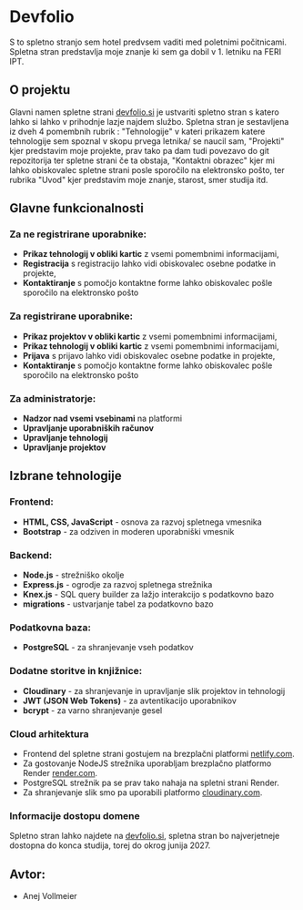 # Devfolio
S to spletno stranjo sem hotel predvsem vaditi med poletnimi počitnicami. Spletna stran predstavlja moje znanje ki sem ga dobil v 1. letniku na FERI IPT. 

## O projektu
Glavni namen spletne strani [devfolio.si](https://devfolio.si/) je ustvariti spletno stran s katero lahko si lahko v prihodnje lazje najdem službo. Spletna stran je sestavljena iz dveh 4 pomembnih rubrik : "Tehnologije" v kateri prikazem katere tehnologije sem spoznal v skopu prvega letnika/ se naucil sam, "Projekti" kjer predstavim moje projekte, prav tako pa dam tudi povezavo do git repozitorija ter spletne strani če ta obstaja, "Kontaktni obrazec" kjer mi lahko obiskovalec spletne strani posle sporočilo na elektronsko pošto, ter rubrika "Uvod" kjer predstavim moje znanje, starost, smer studija itd.

## Glavne funkcionalnosti

### Za ne registrirane uporabnike:
- **Prikaz tehnologij v obliki kartic** z vsemi pomembnimi informacijami,
- **Registracija** s registracijo lahko vidi obiskovalec osebne podatke in projekte,
- **Kontaktiranje** s pomočjo kontaktne forme lahko obiskovalec pošle sporočilo na elektronsko pošto

### Za registrirane uporabnike:
- **Prikaz projektov v obliki kartic** z vsemi pomembnimi informacijami,
- **Prikaz tehnologij v obliki kartic** z vsemi pomembnimi informacijami,
- **Prijava** s prijavo lahko vidi obiskovalec osebne podatke in projekte,
- **Kontaktiranje** s pomočjo kontaktne forme lahko obiskovalec pošle sporočilo na elektronsko pošto

### Za administratorje:
- **Nadzor nad vsemi vsebinami** na platformi
- **Upravljanje uporabniških računov**
- **Upravljanje tehnologij**
- **Upravljanje projektov**

## Izbrane tehnologije

### Frontend:
- **HTML, CSS, JavaScript** - osnova za razvoj spletnega vmesnika
- **Bootstrap** - za odziven in moderen uporabniški vmesnik

### Backend:
- **Node.js** - strežniško okolje
- **Express.js** - ogrodje za razvoj spletnega strežnika
- **Knex.js** - SQL query builder za lažjo interakcijo s podatkovno bazo
- **migrations** - ustvarjanje tabel za podatkovno bazo

### Podatkovna baza:
- **PostgreSQL** - za shranjevanje vseh podatkov

### Dodatne storitve in knjižnice:
- **Cloudinary** - za shranjevanje in upravljanje slik projektov in tehnologij
- **JWT (JSON Web Tokens)** - za avtentikacijo uporabnikov
- **bcrypt** - za varno shranjevanje gesel

### Cloud arhitektura
- Frontend del spletne strani gostujem na brezplačni platformi [netlify.com](https://www.netlify.com/).
- Za gostovanje NodeJS strežnika uporabljam brezplačno platformo Render [render.com](https://render.com/).
- PostgreSQL strežnik pa se prav tako nahaja na spletni strani Render.
- Za shranjevanje slik smo pa uporabili platformo [cloudinary.com](https://cloudinary.com/).

### Informacije dostopu domene
Spletno stran lahko najdete na [devfolio.si](https://devfolio.si/), spletna stran bo najverjetneje dostopna do konca studija, torej do okrog junija 2027.

## Avtor:
- Anej Vollmeier